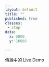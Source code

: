```yaml
---
layout: default
title: ""
published: true
classes:
 - step
data:
  x: 5000
  y: 16000

---
```


傳說中的 Live Demo

